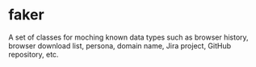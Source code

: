 # faker
A set of classes for moching known data types such as browser history, browser download list, persona, domain name, Jira project, GitHub repository, etc.
